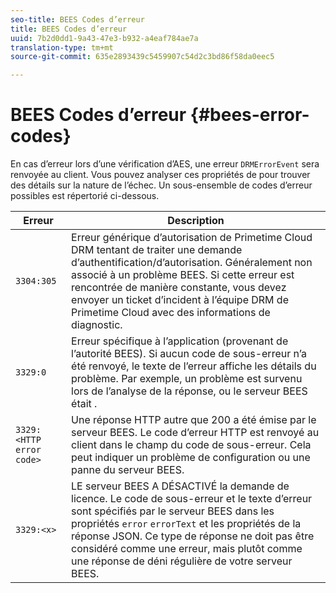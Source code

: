 ```yaml
---
seo-title: BEES Codes d’erreur
title: BEES Codes d’erreur
uuid: 7b2d0dd1-9a43-47e3-b932-a4eaf784ae7a
translation-type: tm+mt
source-git-commit: 635e2893439c5459907c54d2c3bd86f58da0eec5

---
```



# BEES Codes d’erreur {#bees-error-codes}

<!--<a id="section_81946679E1114DBA9FE173D0AA9E2F09"></a>-->

En cas d’erreur lors d’une vérification d’AES, une erreur `DRMErrorEvent` sera renvoyée au client. Vous pouvez analyser ces propriétés  de pour trouver des détails sur la nature de l’échec. Un sous-ensemble de codes d’erreur possibles est répertorié ci-dessous.

| Erreur | Description |
|---|---|
| `3304:305` | Erreur générique d’autorisation de Primetime Cloud DRM tentant de traiter une demande d’authentification/d’autorisation. Généralement non associé à un problème BEES. Si cette erreur est rencontrée de manière constante, vous devez envoyer un ticket d’incident à l’équipe DRM de Primetime Cloud avec des informations de diagnostic. |
| `3329:0` | Erreur spécifique à l’application (provenant de l’autorité BEES). Si aucun code de sous-erreur n’a été renvoyé, le texte de l’erreur affiche les détails du problème. Par exemple, un problème est survenu lors de l’analyse de la réponse, ou le serveur BEES était . |
| `3329:<HTTP error code>` | Une réponse HTTP autre que 200 a été émise par le serveur BEES. Le code d’erreur HTTP est renvoyé au client dans le champ du code de sous-erreur. Cela peut indiquer un problème de configuration ou une panne du serveur BEES. |
| `3329:<x>` | LE serveur BEES A DÉSACTIVÉ la demande de licence. Le code de sous-erreur et le texte d’erreur sont spécifiés par le serveur BEES dans les propriétés `error` `errorText` et les propriétés de la réponse JSON. Ce type de réponse ne doit pas être considéré comme une erreur, mais plutôt comme une réponse de déni régulière de votre serveur BEES. |